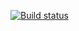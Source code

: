 [![Build status](https://ci.appveyor.com/api/projects/status/4ug7rtmm4vf1duh6/branch/main?svg=true)](https://ci.appveyor.com/project/Lose88/auto-1-2-732qk/branch/main)
